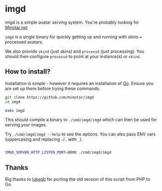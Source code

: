 # imgd

imgd is a simple avatar serving system. You're probably looking for [Minotar.net](https://github.com/minotar/minotar.net)

`imgd` is a single binary for quickly getting up and running with skins + processed avatars.

We also provide `skind` (just skins) and `processd` (just processing). You should then configure `processd` to point at your instance(s) or `skind`.

## How to install?
Installation is simple - however it requires an installation of [Go](http://golang.org). Ensure you are set up there before trying these commands.


```bash
git clone https://github.com/minotar/imgd
cd imgd

make imgd
```

This should compile a binary to `./cmd/imgd/imgd` which can then be used for serving your images.

Try `./cmd/imgd/imgd --help` to see the options. You can also pass ENV vars (uppercasing and replacing `-`/`.` with `_`).

```bash

IMGD_SERVER_HTTP_LISTEN_PORT=8080 ./cmd/imgd/imgd
```

## Thanks
Big thanks to [lukegb](https://github.com/lukegb) for porting the old version of this script from PHP to Go.
